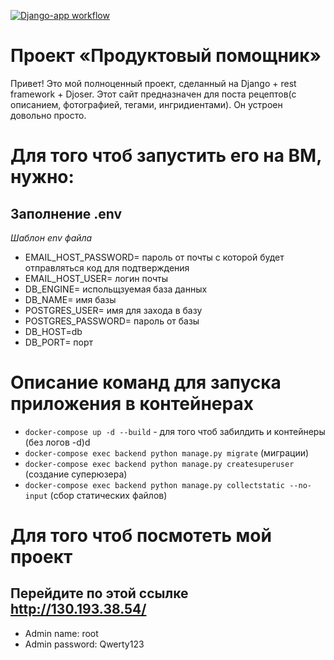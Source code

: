 [![Django-app workflow](https://github.com/iPROJEKT/foodgram-project-react/actions/workflows/main.yml/badge.svg)](https://github.com/iPROJEKT/foodgram-project-react/actions/workflows/main.yml)


#  Проект «Продуктовый помощник»

Привет! Это мой полноценный проект, сделанный на Django + rest framework + Djoser. Этот сайт предназначен для поста рецептов(с описанием, фотографией, тегами, ингридиентами). Он устроен довольно просто. 


# Для того чтоб запустить его на ВМ, нужно:
## Заполнение .env
*Шаблон env файла*
* EMAIL_HOST_PASSWORD= пароль от почты с которой будет отправляться код для подтверждения 
* EMAIL_HOST_USER= логин почты
* DB_ENGINE= испольщзуемая база данных
* DB_NAME= имя базы
* POSTGRES_USER= имя для захода в базу
* POSTGRES_PASSWORD= пароль от базы
* DB_HOST=db
* DB_PORT= порт
# Описание команд для запуска приложения в контейнерах
- ```docker-compose up -d --build``` - для того чтоб забилдить и контейнеры (без логов -d)d
- ```docker-compose exec backend python manage.py migrate``` (миграции)
- ```docker-compose exec backend python manage.py createsuperuser``` (создание суперюзера)
- ```docker-compose exec backend python manage.py collectstatic --no-input``` (сбор статических файлов)
# Для того чтоб посмотеть мой проект
## Перейдите по этой ссылке http://130.193.38.54/

* Admin name: root
* Admin password: Qwerty123
